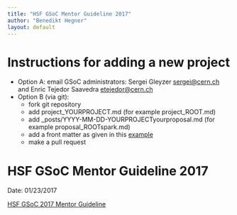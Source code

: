 ```yaml
---
title: "HSF GSoC Mentor Guideline 2017"
author: "Benedikt Hegner"
layout: default
---
```


# Instructions for adding a new project

 * Option A: email GSoC administrators: Sergei Gleyzer <a href="mailto:sergei@cern.ch">sergei@cern.ch</a> and Enric Tejedor Saavedra <a href="mailto:etejedor@cern.ch">etejedor@cern.ch</a>
 * Option B (via git): 
   * fork git repository 
   * add project_YOURPROJECT.md (for example project_ROOT.md)
   * add _posts/YYYY-MM-DD-YOURPROJECTyourproposal.md (for example proposal_ROOTspark.md)
   * add a front matter as given in this [example](https://github.com/hegner/hep-sf.github.io/blob/master/gsoc/_posts/2017-01-31-ROOTspark.md)
   * make a pull request


# HSF GSoC Mentor Guideline 2017
Date: 01/23/2017

[HSF GSoC 2017 Mentor Guideline](https://docs.google.com/document/d/1EzHknPt3NCCk860gOltTWx_iOg5vmCwKS9p0zKBX1YY/pub)


